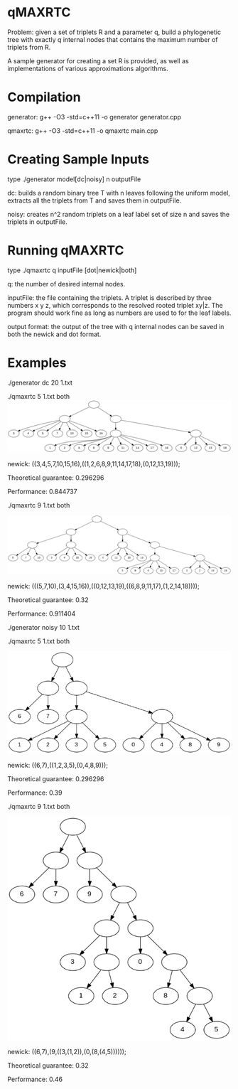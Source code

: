 # qMAXRTC

Problem: given a set of triplets R and a parameter q, build a phylogenetic tree with exactly q internal nodes that contains the maximum number of triplets from R.

A sample generator for creating a set R is provided, as well as implementations of various approximations algorithms.

# Compilation

generator: g++ -O3 -std=c++11 -o generator generator.cpp

qmaxrtc: g++ -O3 -std=c++11 -o qmaxrtc main.cpp

# Creating Sample Inputs

type ./generator model[dc|noisy] n outputFile

dc: builds a random binary tree T with n leaves following the uniform model, extracts all the triplets from T and saves them in outputFile.

noisy: creates n^2 random triplets on a leaf label set of size n and saves the triplets in outputFile.

# Running qMAXRTC

type ./qmaxrtc q inputFile [dot|newick|both]

q: the number of desired internal nodes.

inputFile: the file containing the triplets. A triplet is described by three numbers x y z, which corresponds to the resolved rooted triplet xy|z. The program should work fine as long as numbers are used to for the leaf labels.

output format: the output of the tree with q internal nodes can be saved in both the newick and dot format.

# Examples

./generator dc 20 1.txt

./qmaxrtc 5 1.txt both
![Screenshot](images/dc5.png)

newick: ((3,4,5,7,10,15,16),((1,2,6,8,9,11,14,17,18),(0,12,13,19)));

Theoretical guarantee: 0.296296

Performance: 0.844737

./qmaxrtc 9 1.txt both

![Screenshot](images/dc9.png)

newick: (((5,7,10),(3,4,15,16)),((0,12,13,19),((6,8,9,11,17),(1,2,14,18))));

Theoretical guarantee: 0.32

Performance: 0.911404

./generator noisy 10 1.txt

./qmaxrtc 5 1.txt both

![Screenshot](images/noisy5.png)

newick: ((6,7),((1,2,3,5),(0,4,8,9)));

Theoretical guarantee: 0.296296

Performance: 0.39

./qmaxrtc 9 1.txt both

![Screenshot](images/noisy9.png)

newick: ((6,7),(9,((3,(1,2)),(0,(8,(4,5))))));

Theoretical guarantee: 0.32

Performance: 0.46

